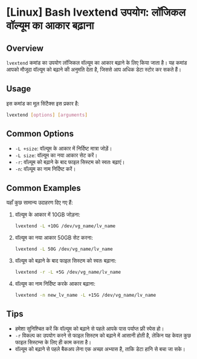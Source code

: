 # [Linux] Bash lvextend उपयोग: लॉजिकल वॉल्यूम का आकार बढ़ाना

## Overview
`lvextend` कमांड का उपयोग लॉजिकल वॉल्यूम का आकार बढ़ाने के लिए किया जाता है। यह कमांड आपको मौजूदा वॉल्यूम को बढ़ाने की अनुमति देता है, जिससे आप अधिक डेटा स्टोर कर सकते हैं।

## Usage
इस कमांड का मूल सिंटैक्स इस प्रकार है:

```bash
lvextend [options] [arguments]
```

## Common Options
- `-L +size`: वॉल्यूम के आकार में निर्दिष्ट मात्रा जोड़ें।
- `-L size`: वॉल्यूम का नया आकार सेट करें।
- `-r`: वॉल्यूम को बढ़ाने के बाद फाइल सिस्टम को स्वतः बढ़ाएं।
- `-n`: वॉल्यूम का नाम निर्दिष्ट करें।

## Common Examples
यहाँ कुछ सामान्य उदाहरण दिए गए हैं:

1. वॉल्यूम के आकार में 10GB जोड़ना:
   ```bash
   lvextend -L +10G /dev/vg_name/lv_name
   ```

2. वॉल्यूम का नया आकार 50GB सेट करना:
   ```bash
   lvextend -L 50G /dev/vg_name/lv_name
   ```

3. वॉल्यूम को बढ़ाने के बाद फाइल सिस्टम को स्वतः बढ़ाना:
   ```bash
   lvextend -r -L +5G /dev/vg_name/lv_name
   ```

4. वॉल्यूम का नाम निर्दिष्ट करके आकार बढ़ाना:
   ```bash
   lvextend -n new_lv_name -L +15G /dev/vg_name/lv_name
   ```

## Tips
- हमेशा सुनिश्चित करें कि वॉल्यूम को बढ़ाने से पहले आपके पास पर्याप्त फ्री स्पेस हो।
- `-r` विकल्प का उपयोग करने से फाइल सिस्टम को बढ़ाने में आसानी होती है, लेकिन यह केवल कुछ फाइल सिस्टम्स के लिए ही काम करता है।
- वॉल्यूम को बढ़ाने से पहले बैकअप लेना एक अच्छा अभ्यास है, ताकि डेटा हानि से बचा जा सके।